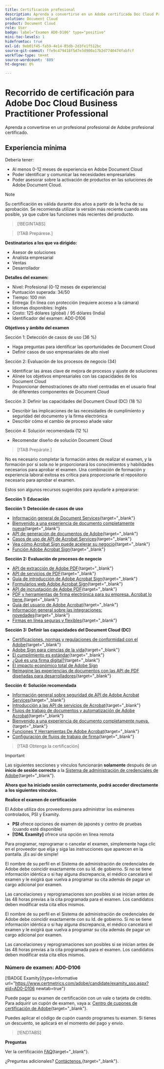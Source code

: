 ```yaml
---
title: Certificación profesional
description: Aprenda a convertirse en un Adobe certificado Doc Cloud Professional.
solution: Document Cloud
product: Document Cloud
role: User
badge: label="Examen AD0-D106" type="positivo"
mini-toc-levels: 1
hidefromtoc: true
exl-id: 9eb01f45-fa59-4e14-85db-2d3fe1f512bc
source-git-commit: ffe9c479418f5d7e3d900a17b2d7740474fabfcf
workflow-type: tm+mt
source-wordcount: '889'
ht-degree: 0%

---
```


# Recorrido de certificación para Adobe Doc Cloud Business Practitioner Professional

Aprenda a convertirse en un profesional profesional de Adobe profesional certificado.

## Experiencia mínima

Debería tener:

* Al menos 0-12 meses de experiencia en Adobe Document Cloud
* Poder identificar y comunicar las necesidades empresariales
* Poder asesorar sobre la activación de productos en las soluciones de Adobe Document Cloud.

>[!NOTE]
>
>Su certificación es válida durante dos años a partir de la fecha de su aprobación. Se recomienda utilizar la versión más reciente cuando sea posible, ya que cubre las funciones más recientes del producto.

>[!BEGINTABS]

>[!TAB Prepárese.]

**Destinatarios a los que va dirigido:**

* Asesor de soluciones
* Analista empresarial
* Ventas
* Desarrollador

**Detalles del examen:**

* Nivel: Profesional (0-12 meses de experiencia)
* Puntuación superada: 34/50
* Tiempo: 100 min
* Entrega: En línea con protección (requiere acceso a la cámara)
* Idiomas disponibles: Inglés
* Costo: 125 dólares (global) / 95 dólares (India)
* Identificador del examen: AD0-D106

**Objetivos y ámbito del examen**

Sección 1: Detección de casos de uso (36 %)

* Haga preguntas para identificar las oportunidades de Document Cloud
* Definir casos de uso empresariales de alto nivel

Sección 2: Evaluación de los procesos de negocio (34)

* Identificar las áreas clave de mejora de procesos y ajuste de soluciones
* Alinee los objetivos empresariales con las capacidades de los Document Cloud
* Proporcionar demostraciones de alto nivel centradas en el usuario final de diferentes componentes de Document Cloud

Sección 3: Definir las capacidades del Document Cloud (DC) (18 %)

* Describir las implicaciones de las necesidades de cumplimiento y seguridad del documento y la firma electrónica
* Describir cómo el cambio de proceso añade valor

Sección 4: Solución recomendada (12 %)

* Recomendar diseño de solución Document Cloud

>[!TAB Prepárate.]

No es necesario completar la formación antes de realizar el examen, y la formación por sí sola no le proporcionará los conocimientos y habilidades necesarios para aprobar el examen. Una combinación de formación y experiencia laboral exitosa es crítica para proporcionarle el repositorio necesario para aprobar el examen.

Estos son algunos recursos sugeridos para ayudarle a prepararse:

**Sección 1: Educación**

**Sección 1: Detección de casos de uso**

* [Información general de Document Services](https://developer.adobe.com/document-services/docs/overview/){target="_blank"}
* [Bienvenido a una experiencia de documento completamente nueva](https://www.adobe.com/documentcloud.html){target="_blank"}
* [API de generación de documentos de Adobe](https://developer.adobe.com/document-services/apis/doc-generation){target="_blank"}
* [Casos de uso de API de Acrobat Services](https://developer.adobe.com/document-services/use-cases/agreements-and-contracts/legal-contracts/){target="_blank"}
* [Vea cómo Acrobat Sign puede acelerar su negocio](https://www.adobe.com/sign.html){target="_blank"}
* [Función Adobe Acrobat Sign](https://www.adobe.com/sign/features.html){target="_blank"}

**Sección 2: Evaluación de procesos de negocio**

* [API de extracción de Adobe PDF](https://developer.adobe.com/document-services/apis/pdf-extract/){target="_blank"}
* [API de servicios de PDF](https://developer.adobe.com/document-services/docs/apis/){target="_blank"}
* [Guía de introducción de Adobe Acrobat Sign](https://helpx.adobe.com/sign/using/get-started-guide.html){target="_blank"}
* [Formularios web Adobe Acrobat Sign](https://helpx.adobe.com/sign/config/web-forms.html){target="_blank"}
* [API de incrustación de Adobe PDF](https://developer.adobe.com/document-services/apis/pdf-embed/){target="_blank"}
* [PDF y herramientas de firma electrónica para su empresa. Acrobat lo tiene.](https://www.adobe.com/acrobat/business.html){target="_blank"}
* [Guía del usuario de Adobe Acrobat](https://helpx.adobe.com/acrobat/user-guide.html){target="_blank"}
* [Información general sobre las integraciones: novedades](https://experienceleague.adobe.com/docs/document-cloud-learn/sign-learning-hub/integrations/integrations-overview.html?lang=en#what%E2%80%99s-new){target="_blank"}
* [Firmas en línea seguras y flexibles](https://www.adobe.com/sign/online-signature.html){target="_blank"}

**Sección 3: Definir las capacidades del Document Cloud (DC)**

* [Certificaciones, normas y regulaciones de conformidad con el Adobe](https://www.adobe.com/trust/compliance/compliance-list.html){target="_blank"}
* [Adobe Sign para ciencias de la vida](https://www.adobe.com/content/dam/dx-dc/en/pdfs/adobe-sign-life-sciences-solution-brief-ue.pdf){target="_blank"}
* [El cumplimiento es estándar](https://www.adobe.com/documentcloud/resources/compliance.html){target="_blank"}
* [¿Qué es una firma digital?](https://www.adobe.com/sign/digital-signatures.html){target="_blank"}
* [El impacto económico total de Adobe Sign](https://www.adobe.com/content/dam/dx-dc/pdf/total-economic-impact-adobe-sign-ue.pdf)
* [Reimagine las experiencias de documentos con las API de PDF diseñadas para desarrolladores](https://developer.adobe.com/document-services){target="_blank"}

**Sección 4: Solución recomendada**

* [Información general sobre seguridad de API de Adobe Acrobat Services](https://www.adobe.com/content/dam/cc/en/trust-center/ungated/whitepapers/doc-cloud/adobe-document-services-security-overview.pdf){target="_blank"}
* [Introducción a las API de servicios de Acrobat](https://documentservices.adobe.com/dc-integration-creation-app-cdn/main.html){target="_blank"}
* [Flujos de trabajo de documentos y automatización de Adobe Acrobat](https://helpx.adobe.com/acrobat/kb/automation-and-document-workflows.html){target="_blank"}
* [Bienvenido a una experiencia de documento completamente nueva.](https://www.adobe.com/documentcloud.html){target="_blank"}
* [Funciones Y Herramientas De Adobe Acrobat](https://www.adobe.com/acrobat/features.html){target="_blank"}
* [Configuración de flujos de trabajo de firma](https://helpx.adobe.com/ca/sign/using/workflow-designer-signature-workflow.html){target="_blank"}

>[!TAB Obtenga la certificación]

>[!IMPORTANT]
>
>Las siguientes secciones y vínculos funcionarán **solamente**  después de un **inicio de sesión correcto** a la [Sistema de administración de credenciales de Adobe](http://www.certmetrics.com/adobe){target="_blank"}.

**Ahora que ha iniciado sesión correctamente, podrá acceder directamente a los siguientes vínculos.**

**Realice el examen de certificación**

El Adobe utiliza dos proveedores para administrar los exámenes controlados, PSI y Examity.

* **PSI** ofrece opciones de examen de japonés y centro de pruebas (cuando esté disponible)
* **[!DNL Examity]** ofrece una opción en línea remota

Para programar, reprogramar o cancelar el examen, simplemente haga clic en el proveedor que elija y siga las instrucciones que aparecen en la pantalla. ¡Es así de simple!

El nombre de su perfil en el Sistema de administración de credenciales de Adobe debe coincidir exactamente con su Id. de gobierno. Si no se tiene información idéntica o si hay alguna discrepancia, el médico cancelará el examen y le exigirá que vuelva a programar su cita además de pagar un cargo adicional por examen.

Las cancelaciones y reprogramaciones son posibles si se inician antes de las 48 horas previas a la cita programada para el examen. Los candidatos deben modificar esta cita ellos mismos.

El nombre de su perfil en el Sistema de administración de credenciales de Adobe debe coincidir exactamente con su Id. de gobierno. Si no se tiene información idéntica o si hay alguna discrepancia, el médico cancelará el examen y le exigirá que vuelva a programar su cita además de pagar un cargo adicional por examen.

Las cancelaciones y reprogramaciones son posibles si se inician antes de las 48 horas previas a la cita programada para el examen. Los candidatos deben modificar esta cita ellos mismos.

### Número de examen: AD0-D106

[!BADGE Examity]{type=Informative url="https://www.certmetrics.com/adobe/candidate/examity_sso.aspx?eid=AD0-D106 newtab=true"}

Puede pagar su examen de certificación con un vale o tarjeta de crédito. Para adquirir un cupón de examen, vaya a: [Centro de cupones de certificación de Adobe](https://market.xvoucher.com/adobe/global){target="_blank"}.

Puedes aplicar el código de cupón cuando programes tu examen. Si tienes un descuento, se aplicará en el momento del pago y envío.

>[!ENDTABS]

**Preguntas**

Ver la certificación [FAQ](https://experienceleague.adobe.com/docs/certification/certification/faq.html?lang=en){target="_blank"}.

¿Preguntas adicionales? [Contáctenos.](mailto:certif@adobe.com){target="_blank"}.

